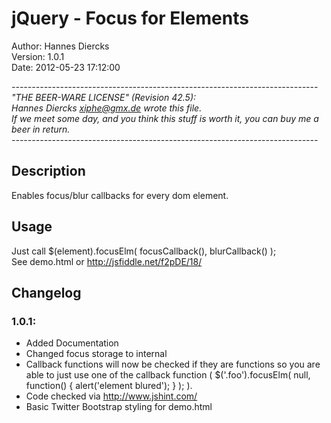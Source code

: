 jQuery - Focus for Elements
===========================

Author: Hannes Diercks  
Version: 1.0.1  
Date: 2012-05-23 17:12:00  


*----------------------------------------------------------------------------  
"THE BEER-WARE LICENSE" (Revision 42.5):  
Hannes Diercks <xiphe@gmx.de> wrote this file.  
If we meet some day, and you think this stuff is worth it, you can buy me a beer in return.  
----------------------------------------------------------------------------*



Description
-----------

Enables focus/blur callbacks for every dom element.  




Usage
-----

Just call $(element).focusElm( focusCallback(), blurCallback() );  
See demo.html or http://jsfiddle.net/f2pDE/18/  




Changelog
---------

### 1.0.1:  
- Added Documentation
- Changed focus storage to internal
- Callback functions will now be checked if they are functions so you are able to just use one of the callback function ( $('.foo').focusElm( null, function() { alert('element blured'); } ); ).
- Code checked via http://www.jshint.com/
- Basic Twitter Bootstrap styling for demo.html